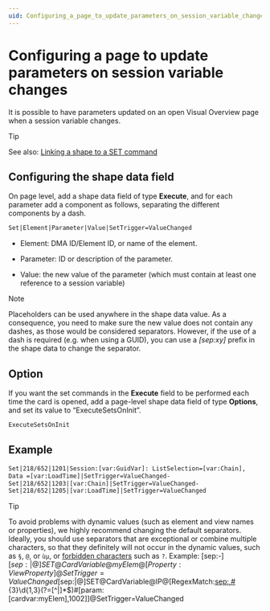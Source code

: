 ```yaml
---
uid: Configuring_a_page_to_update_parameters_on_session_variable_changes
---
```


# Configuring a page to update parameters on session variable changes

It is possible to have parameters updated on an open Visual Overview page when a session variable changes.

> [!TIP]
> See also:
> [Linking a shape to a SET command](xref:Linking_a_shape_to_a_SET_command)

## Configuring the shape data field

On page level, add a shape data field of type **Execute**, and for each parameter add a component as follows, separating the different components by a dash.

```txt
Set|Element|Parameter|Value|SetTrigger=ValueChanged
```

- Element: DMA ID/Element ID, or name of the element.

- Parameter: ID or description of the parameter.

- Value: the new value of the parameter (which must contain at least one reference to a session variable)

> [!NOTE]
> Placeholders can be used anywhere in the shape data value. As a consequence, you need to make sure the new value does not contain any dashes, as those would be considered separators. However, if the use of a dash is required (e.g. when using a GUID), you can use a *\[sep:xy\]* prefix in the shape data to change the separator.

## Option

If you want the set commands in the **Execute** field to be performed each time the card is opened, add a page-level shape data field of type **Options**, and set its value to “ExecuteSetsOnInit”.

```txt
ExecuteSetsOnInit
```

## Example

```txt
Set|218/652|1201|Session:[var:GuidVar]: ListSelection=[var:Chain],
Data =[var:LoadTime]|SetTrigger=ValueChanged-
Set|218/652|1203|[var:Chain]|SetTrigger=ValueChanged-
Set|218/652|1205|[var:LoadTime]|SetTrigger=ValueChanged
```

> [!TIP]
> To avoid problems with dynamic values (such as element and view names or properties), we highly recommend changing the default separators. Ideally, you should use separators that are exceptional or combine multiple characters, so that they definitely will not occur in the dynamic values, such as `§`, `@`, or `ùµ`, or [forbidden characters](xref:Forbidden_characters) such as `?`.
> Example: [sep:-$][sep:|@]SET@CardVariable@myElem@[Property:ViewProperty]@SetTrigger=ValueChanged$[sep:|@]SET@CardVariable@IP@[RegexMatch:[sep:,#](?:\d{1,3}\.){3}\d{1,3}(?=[^|]*$)#[param:[cardvar:myElem],1002]]@SetTrigger=ValueChanged
